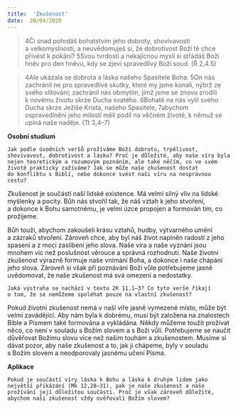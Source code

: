 ```yaml
---
title:  'Zkušenost'
date:  20/04/2020
---
```


> <p></p>
> 4Či snad pohrdáš bohatstvím jeho dobroty, shovívavosti a velkomyslnosti, a neuvědomuješ si, že dobrotivost Boží tě chce přivést k pokání? 5Svou tvrdostí a nekajícnou myslí si střádáš Boží hněv pro den hněvu, kdy se zjeví spravedlivý Boží soud. (Ř 2,4.5)

> <p></p>
> 4Ale ukázala se dobrota a láska našeho Spasitele Boha: 5On nás zachránil ne pro spravedlivé skutky, které my jsme konali, nýbrž ze svého slitování; zachránil nás obmytím, jímž jsme se znovu zrodili k novému životu skrze Ducha svatého. 6Bohatě na nás vylil svého Ducha skrze Ježíše Krista, našeho Spasitele, 7abychom ospravedlněni jeho milostí měli podíl na věčném životě, k němuž se upíná naše naděje. (Tt 3,4–7)

**Osobní studium**

`Jak podle úvodních veršů prožíváme Boží dobrotu, trpělivost, shovívavost, dobrotivost a lásku? Proč je důležité, aby naše víra byla nejen teoretickým a rozumovým poznáním, ale také něčím, co ve svém životě prakticky zažíváme? Jak se může naše zkušenost dostat do konfliktu s Biblí, nebo dokonce svést naši víru na nesprávnou cestu?`

Zkušenost je součástí naší lidské existence. Má velmi silný vliv na lidské myšlenky a pocity. Bůh nás stvořil tak, že náš vztah k jeho stvoření, a dokonce k Bohu samotnému, je velmi úzce propojen a formován tím, co prožijeme.

Bůh touží, abychom zakoušeli krásu vztahů, hudby, výtvarného umění a zázraků stvoření. Zároveň chce, aby byl náš život naplněn radostí z jeho spasení a z moci zaslíbení jeho slova. Naše víra a naše vyznání jsou mnohem víc než poslušnost věrouce a správná rozhodnutí. Naše životní zkušenost výrazně formuje naše vnímání Boha, a dokonce i naše chápání jeho slova. Zároveň si však při poznávání Boží vůle potřebujeme jasně uvědomovat, že naše zkušenost má svá omezení a nedostatky.

`Jaká výstraha se nachází v textu 2K 11,1–3? Co tyto verše říkají o tom, že se nemůžeme spo­léhat pouze na vlastní zkušenost?`

Pokud životní zkušenost nemá v naší víře jasně vymezené místo, může být velmi zavádějící. Aby nám byla k dobrému, musí být založena na znalostech Bible a Písmem také formována a vykládána. Někdy můžeme toužit prožívat něco, co není v souladu s Božím slovem a s Boží vůlí. Potřebujeme se naučit důvěřovat Božímu slovu více než našim touhám a zkušenostem. Musíme si dávat pozor, aby naše zkušenost a to, jak ji chápeme, byly v souladu s Božím slovem a neodporovaly jasnému učení Písma.

**Aplikace**

`Pokud je součástí víry láska k Bohu a láska k druhým lidem jako největší přikázání (Mk 12,28–31), pak je naše zkušenost a naše prožívání její důležitou součástí. Proč je však zároveň důležité, abychom naši zkušenost vždy ověřovali Božím slovem?`